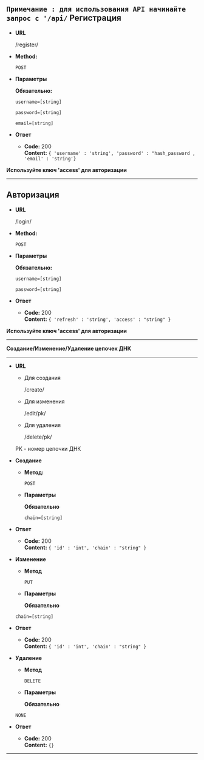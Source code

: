 `Примечание : для использования API начинайте запрос с '/api/`
**Регистрация**
----

* **URL**

  /register/

* **Method:**

  `POST`
  
*  **Параметры**

   **Обязательно:**
 
   `username=[string]`
   
   `password=[string]`
   
   `email=[string]`


* **Ответ**

  * **Code:** 200 <br />
    **Content:** `{ 'username' : 'string', 'password' : "hash_password , 'email' : 'string'}`
    
**Используйте ключ 'access' для авторизации**
 _____
 **Авторизация**
----

* **URL**

  /login/

* **Method:**

  `POST`
  
*  **Параметры**

   **Обязательно:**
 
   `username=[string]`
   
   `password=[string]`


* **Ответ**

  * **Code:** 200 <br />
    **Content:** `{ 'refresh' : 'string', 'access' : "string" }`
    
**Используйте ключ 'access' для авторизации**
 _____
 **Создание/Изменение/Удаление цепочек ДНК**
______

* **URL**
  * Для создания

    /create/
  
  * Для изменения
  
    /edit/pk/
  
  * Для удаления

    /delete/pk/
  
  PK - номер цепочки ДНК
  
* **Cоздание**
  * **Метод:**

      `POST`
      
  * **Параметры** 
   
      **Обязательно**
      
     `chain=[string]`
 


* **Ответ**

  * **Code:** 200 <br />
    **Content:** `{ 'id' : 'int', 'chain' : "string" }`
    
* **Изменение**
  
    * **Метод**
        
        `PUT`
        
    * **Параметры** 
   
      **Обязательно**
      
     `chain=[string]`
     


* **Ответ**

  * **Code:** 200 <br />
    **Content:** `{ 'id' : 'int', 'chain' : "string" }`

* **Удаление**
  
    * **Метод**
        
        `DELETE`
        
    * **Параметры** 
   
      **Обязательно**
      
     `NONE`


* **Ответ**

  * **Code:** 200 <br />
    **Content:** `{}`
______
